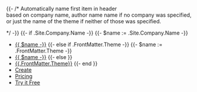 {{- /*  Automatically name first item in header    
        based on company name, author name name
        if no company was specified, or just 
        the name of the theme if neither of those
        was specified.
        
*/ -}}
{{- if .Site.Company.Name -}}
{{- $name := .Site.Company.Name -}}
* [{{ $name -}}](/)
{{- else if .FrontMatter.Theme -}}
{{- $name := .FrontMatter.Theme -}}
* [{{ $name -}}](/)
{{- else }}
* [{{.FrontMatter.Theme}}](/)
{{- end }} 
* [Create](/)
* [Pricing](/)
* [Try it Free](/)



